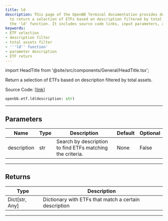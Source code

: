 ```yaml
---
title: ld
description: This page of the OpenBB Terminal documentation provides details on how
  to return a selection of ETFs based on description filtered by total assets using
  the 'ld' function. It includes source code links, input parameters, and their returns.
keywords:
- ETF selection
- description filter
- total assets filter
- '''ld'' function'
- parameter description
- ETF return
---
```


import HeadTitle from '@site/src/components/General/HeadTitle.tsx';

<HeadTitle title="etf.ld - Reference | OpenBB SDK Docs" />

Return a selection of ETFs based on description filtered by total assets.

Source Code: [[link](https://github.com/OpenBB-finance/OpenBBTerminal/tree/main/openbb_terminal/etf/financedatabase_model.py#L42)]

```python wordwrap
openbb.etf.ld(description: str)
```

---

## Parameters

| Name | Type | Description | Default | Optional |
| ---- | ---- | ----------- | ------- | -------- |
| description | str | Search by description to find ETFs matching the criteria. | None | False |


---

## Returns

| Type | Description |
| ---- | ----------- |
| Dict[str, Any] | Dictionary with ETFs that match a certain description |
---

